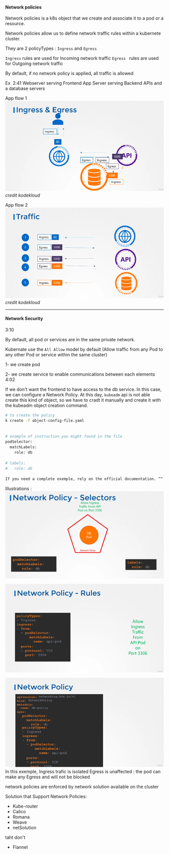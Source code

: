 #### Network policies

Network policies is a k8s object that we create and associate it to a pod or a resource.

Network policies allow us to define network traffic rules within a kubernete cluster.

They are 2 policyTypes : `Ingress` and `Egress `

`Ingress` rules are used for Incoming network traffic
`Egress ` rules are used for Outgoing network traffic

By default, if no network policy is applied, all traffic is allowed

Ex  2:41
Webserver serving Frontend
App Server serving Backend APIs and a database servers

App flow 1
![alt text](resources/n-plocies-traffic.png)
*credit kodekloud*

<!-- <p align="center">
  <img src="https://placehold.co/600x400/EEE/31343C" alt="A beautiful sunset">
  <br>
  <em>Figure 1: Sunset at the beach</em>
</p> -->


App flow 2
![alt text](resources/n-plocies-traffic-2.png)
*credit kodekloud*


---

#### Network Security 

3:10

By default, all pod or services are in the same private network.

Kubernate use the `All Allow` model by default (Allow traffic from any Pod to any other Pod or service within the same cluster)

1- we create pod

2- we create service to enable communications between each elements 4:02

If we don't want the frontend to have access to the db service. In this case, we can configure a Network Policy. At this day, `kubeadm` api is not able create this kind of object, so we have to cradt it manually and create it with the kubeadm object creation command.

```bash
# to create the policy
k create -f object-config-file.yaml


# example of instruction you might found in the file
podSelector:
  matchLabels:
    role: db

# labels:
#   role: db

If you need a complete exemple, rely on the official documentation. ^^

```

Illustrations : ![alt text](resources/net-policy-some-node-selector.png)

![alt text](resources/image-1.png)

![first network polici](resources/image-2.png)
In this exemple, Ingress trafic is isolated 
Egress is unaffected : the pod can make any Egress and will not be blocked


network policies are enforced by network solution available on the cluster

Solution that Support Network Policies: 
- Kube-router
- Calico
- Romana
- Weave
- netSolution 

taht don't 
- Flannel


